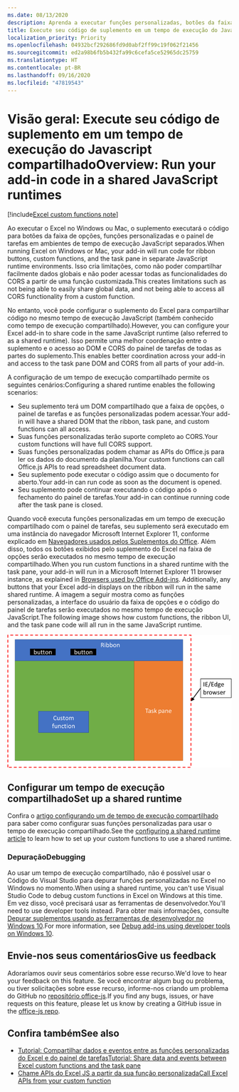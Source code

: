 ```yaml
---
ms.date: 08/13/2020
description: Aprenda a executar funções personalizadas, botões da faixa de opções e código do painel de tarefas no mesmo tempo de execução do JavaScript para coordenar cenários em seu suplemento.
title: Execute seu código de suplemento em um tempo de execução do Javascript compartilhado.
localization_priority: Priority
ms.openlocfilehash: 04932bcf292686fd9d0abf2ff99c19f062f21456
ms.sourcegitcommit: ed2a98b6fb5b432fa99c6cefa5ce52965dc25759
ms.translationtype: HT
ms.contentlocale: pt-BR
ms.lasthandoff: 09/16/2020
ms.locfileid: "47819543"
---
```

# <a name="overview-run-your-add-in-code-in-a-shared-javascript-runtimes"></a><span data-ttu-id="af039-103">Visão geral: Execute seu código de suplemento em um tempo de execução do Javascript compartilhado</span><span class="sxs-lookup"><span data-stu-id="af039-103">Overview: Run your add-in code in a shared JavaScript runtimes</span></span>

[!include[Excel custom functions note](../includes/excel-custom-functions-note.md)]

<span data-ttu-id="af039-104">Ao executar o Excel no Windows ou Mac, o suplemento executará o código para botões da faixa de opções, funções personalizadas e o painel de tarefas em ambientes de tempo de execução JavaScript separados.</span><span class="sxs-lookup"><span data-stu-id="af039-104">When running Excel on Windows or Mac, your add-in will run code for ribbon buttons, custom functions, and the task pane in separate JavaScript runtime environments.</span></span> <span data-ttu-id="af039-105">Isso cria limitações, como não poder compartilhar facilmente dados globais e não poder acessar todas as funcionalidades do CORS a partir de uma função customizada.</span><span class="sxs-lookup"><span data-stu-id="af039-105">This creates limitations such as not being able to easily share global data, and not being able to access all CORS functionality from a custom function.</span></span>

<span data-ttu-id="af039-106">No entanto, você pode configurar o suplemento do Excel para compartilhar código no mesmo tempo de execução JavaScript (também conhecido como tempo de execução compartilhado).</span><span class="sxs-lookup"><span data-stu-id="af039-106">However, you can configure your Excel add-in to share code in the same JavaScript runtime (also referred to as a shared runtime).</span></span> <span data-ttu-id="af039-107">Isso permite uma melhor coordenação entre o suplemento e o acesso ao DOM e CORS do painel de tarefas de todas as partes do suplemento.</span><span class="sxs-lookup"><span data-stu-id="af039-107">This enables better coordination across your add-in and access to the task pane DOM and CORS from all parts of your add-in.</span></span>

<span data-ttu-id="af039-108">A configuração de um tempo de execução compartilhado permite os seguintes cenários:</span><span class="sxs-lookup"><span data-stu-id="af039-108">Configuring a shared runtime enables the following scenarios:</span></span>

- <span data-ttu-id="af039-109">Seu suplemento terá um DOM compartilhado que a faixa de opções, o painel de tarefas e as funções personalizadas podem acessar.</span><span class="sxs-lookup"><span data-stu-id="af039-109">Your add-in will have a shared DOM that the ribbon, task pane, and custom functions can all access.</span></span>
- <span data-ttu-id="af039-110">Suas funções personalizadas terão suporte completo ao CORS.</span><span class="sxs-lookup"><span data-stu-id="af039-110">Your custom functions will have full CORS support.</span></span>
- <span data-ttu-id="af039-111">Suas funções personalizadas podem chamar as APIs do Office.js para ler os dados do documento da planilha.</span><span class="sxs-lookup"><span data-stu-id="af039-111">Your custom functions can call Office.js APIs to read spreadsheet document data.</span></span>
- <span data-ttu-id="af039-112">Seu suplemento pode executar o código assim que o documento for aberto.</span><span class="sxs-lookup"><span data-stu-id="af039-112">Your add-in can run code as soon as the document is opened.</span></span>
- <span data-ttu-id="af039-113">Seu suplemento pode continuar executando o código após o fechamento do painel de tarefas.</span><span class="sxs-lookup"><span data-stu-id="af039-113">Your add-in can continue running code after the task pane is closed.</span></span>

<span data-ttu-id="af039-114">Quando você executa funções personalizadas em um tempo de execução compartilhado com o painel de tarefas, seu suplemento será executado em uma instância do navegador Microsoft Internet Explorer 11, conforme explicado em [Navegadores usados pelos Suplementos do Office](../concepts/browsers-used-by-office-web-add-ins.md). Além disso, todos os botões exibidos pelo suplemento do Excel na faixa de opções serão executados no mesmo tempo de execução compartilhado.</span><span class="sxs-lookup"><span data-stu-id="af039-114">When you run custom functions in a shared runtime with the task pane, your add-in will run in a Microsoft Internet Explorer 11 browser instance, as explained in [Browsers used by Office Add-ins](../concepts/browsers-used-by-office-web-add-ins.md). Additionally, any buttons that your Excel add-in displays on the ribbon will run in the same shared runtime.</span></span> <span data-ttu-id="af039-115">A imagem a seguir mostra como as funções personalizadas, a interface do usuário da faixa de opções e o código do painel de tarefas serão executados no mesmo tempo de execução JavaScript.</span><span class="sxs-lookup"><span data-stu-id="af039-115">The following image shows how custom functions, the ribbon UI, and the task pane code will all run in the same JavaScript runtime.</span></span>

![Funções personalizadas em execução em um tempo de execução compartilhado com botões da faixa de opções e o painel de tarefas no Excel](../images/custom-functions-in-browser-runtime.png)

## <a name="set-up-a-shared-runtime"></a><span data-ttu-id="af039-117">Configurar um tempo de execução compartilhado</span><span class="sxs-lookup"><span data-stu-id="af039-117">Set up a shared runtime</span></span>

<span data-ttu-id="af039-118">Confira o [ artigo configurando um de tempo de execução compartilhado](configure-your-add-in-to-use-a-shared-runtime.md) para saber como configurar suas funções personalizadas para usar o tempo de execução compartilhado.</span><span class="sxs-lookup"><span data-stu-id="af039-118">See the [configuring a shared runtime article](configure-your-add-in-to-use-a-shared-runtime.md) to learn how to set up your custom functions to use a shared runtime.</span></span>

### <a name="debugging"></a><span data-ttu-id="af039-119">Depuração</span><span class="sxs-lookup"><span data-stu-id="af039-119">Debugging</span></span>

<span data-ttu-id="af039-120">Ao usar um tempo de execução compartilhado, não é possível usar o Código do Visual Studio para depurar funções personalizadas no Excel no Windows no momento.</span><span class="sxs-lookup"><span data-stu-id="af039-120">When using a shared runtime, you can't use Visual Studio Code to debug custom functions in Excel on Windows at this time.</span></span> <span data-ttu-id="af039-121">Em vez disso, você precisará usar as ferramentas de desenvolvedor.</span><span class="sxs-lookup"><span data-stu-id="af039-121">You'll need to use developer tools instead.</span></span> <span data-ttu-id="af039-122">Para obter mais informações, consulte [Depurar suplementos usando as ferramentas de desenvolvedor no Windows 10](../testing/debug-add-ins-using-f12-developer-tools-on-windows-10.md).</span><span class="sxs-lookup"><span data-stu-id="af039-122">For more information, see [Debug add-ins using developer tools on Windows 10](../testing/debug-add-ins-using-f12-developer-tools-on-windows-10.md).</span></span>

## <a name="give-us-feedback"></a><span data-ttu-id="af039-123">Envie-nos seus comentários</span><span class="sxs-lookup"><span data-stu-id="af039-123">Give us feedback</span></span>

<span data-ttu-id="af039-124">Adoraríamos ouvir seus comentários sobre esse recurso.</span><span class="sxs-lookup"><span data-stu-id="af039-124">We'd love to hear your feedback on this feature.</span></span> <span data-ttu-id="af039-125">Se você encontrar algum bug ou problema, ou tiver solicitações sobre esse recurso, informe-nos criando um problema do GitHub no [repositório office-js](https://github.com/OfficeDev/office-js).</span><span class="sxs-lookup"><span data-stu-id="af039-125">If you find any bugs, issues, or have requests on this feature, please let us know by creating a GitHub issue in the [office-js repo](https://github.com/OfficeDev/office-js).</span></span>

## <a name="see-also"></a><span data-ttu-id="af039-126">Confira também</span><span class="sxs-lookup"><span data-stu-id="af039-126">See also</span></span>

- [<span data-ttu-id="af039-127">Tutorial: Compartilhar dados e eventos entre as funções personalizadas do Excel e do painel de tarefas</span><span class="sxs-lookup"><span data-stu-id="af039-127">Tutorial: Share data and events between Excel custom functions and the task pane</span></span>](../tutorials/share-data-and-events-between-custom-functions-and-the-task-pane-tutorial.md)
- [<span data-ttu-id="af039-128">Chame APIs do Excel JS a partir da sua função personalizada</span><span class="sxs-lookup"><span data-stu-id="af039-128">Call Excel APIs from your custom function</span></span>](call-excel-apis-from-custom-function.md)

